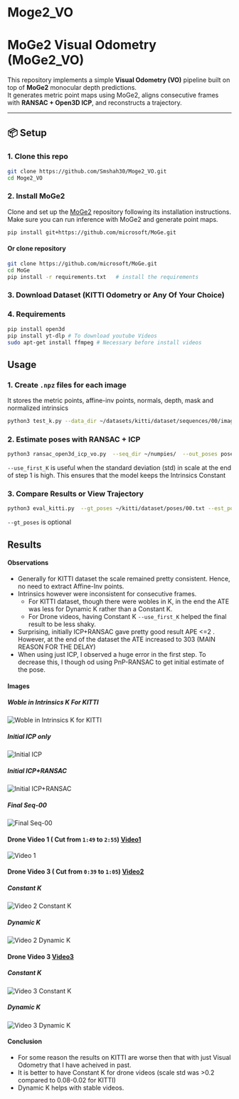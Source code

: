 # Moge2_VO
# MoGe2 Visual Odometry (MoGe2_VO)

This repository implements a simple **Visual Odometry (VO)** pipeline built on top of **MoGe2** monocular depth predictions.  
It generates metric point maps using MoGe2, aligns consecutive frames with **RANSAC + Open3D ICP**, and reconstructs a trajectory.

---

## 📦 Setup

### 1. Clone this repo
```bash
git clone https://github.com/Smshah30/Moge2_VO.git
cd Moge2_VO
```

### 2. Install MoGe2
Clone and set up the [MoGe2](https://github.com/microsoft/MoGe) repository following its installation instructions.  
Make sure you can run inference with MoGe2 and generate point maps.

```bash
pip install git+https://github.com/microsoft/MoGe.git
```

#### Or clone repository
```bash
git clone https://github.com/microsoft/MoGe.git
cd MoGe
pip install -r requirements.txt   # install the requirements
```
### 3. Download Dataset (KITTI Odometry or Any Of Your Choice)
### 4. Requirements
```bash
pip install open3d
pip install yt-dlp # To download youtube Videos
sudo apt-get install ffmpeg # Necessary before install videos
```

## Usage

### 1. Create `.npz` files for each image
It stores the metric points, affine-inv points, normals, depth, mask and normalized intrinsics

```bash
python3 test_k.py --data_dir ~/datasets/kitti/dataset/sequences/00/image_0/ --ext png --save_path ~/numpies/ --max_images 30 # max_images for a quick run
```

### 2. Estimate poses with RANSAC + ICP

```bash
python3 ransac_open3d_icp_vo.py  --seq_dir ~/numpies/  --out_poses poses/pose.txt --levels 3 --iters 10 7 5 --subsample 8 --max_corr 20000 --use_first_K
```
`--use_first_K` is useful when the standard deviation (std) in scale at the end of step 1 is high. This ensures that the model keeps the Intrinsics Constant

### 3. Compare Results or View Trajectory
```bash
python3 eval_kitti.py  --gt_poses ~/kitti/dataset/poses/00.txt --est_poses poses_v2.txt --save_plot vid2_est.png
```
`--gt_poses` is optional 


## Results

#### Observations
- Generally for KITTI dataset the scale remained pretty consistent. Hence, no need to extract Affine-Inv points.
- Intrinsics however were inconsistent for consecutive frames.
  - For KITTI dataset, though there were wobles in K, in the end the ATE was less for Dynamic K rather than a Constant K.
  - For Drone videos, having Constant K `--use_first_K` helped the final result to be less shaky.
- Surprising, initially ICP+RANSAC gave pretty good result APE <=2 . However, at the end of the dataset the ATE increased to 303 (MAIN REASON FOR THE DELAY)
- When using just ICP, I observed a huge error in the first step. To decrease this, I though od using PnP-RANSAC to get initial estimate of the pose.

#### Images
##### Woble in Intrinsics K For KITTI
![Woble in Intrinsics K for KITTI](results/normalized_intrinsics_parameters.png)

##### Initial ICP only
![Initial ICP](results/kitti_vo_trajectory.png)

##### Initial ICP+RANSAC
![Initial ICP+RANSAC](results/kitti_vo_trajectory_rnsc.png)

##### Final Seq-00
![Final Seq-00](results/kitti_vo_trajectory_3d2.png)

#### Drone Video 1 ( Cut from `1:49` to `2:55`) [Video1](https://www.youtube.com/watch?v=8zJ5wv6NIlY)
![Video 1](results/vid1_est.png)

#### Drone Video 3 ( Cut from `0:39` to `1:05`) [Video2](https://www.youtube.com/watch?v=4zWq3pkJ8NI)
##### Constant K
![Video 2 Constant K](results/vid2_est.png)

##### Dynamic K
![Video 2 Dynamic K](results/vid22_est.png)

#### Drone Video 3 [Video3](https://www.youtube.com/watch?v=Zwa5i1yZu7w)
##### Constant K
![Video 3 Constant K](results/vid3_est.png)

##### Dynamic K
![Video 3 Dynamic K](results/vid32_est.png)


#### Conclusion
- For some reason the results on KITTI are worse then that with just Visual Odometry that I have acheived in past.
- It is better to have Constant K for drone videos (scale std was >0.2 compared to 0.08-0.02 for KITTI)
- Dynamic K helps with stable videos.










